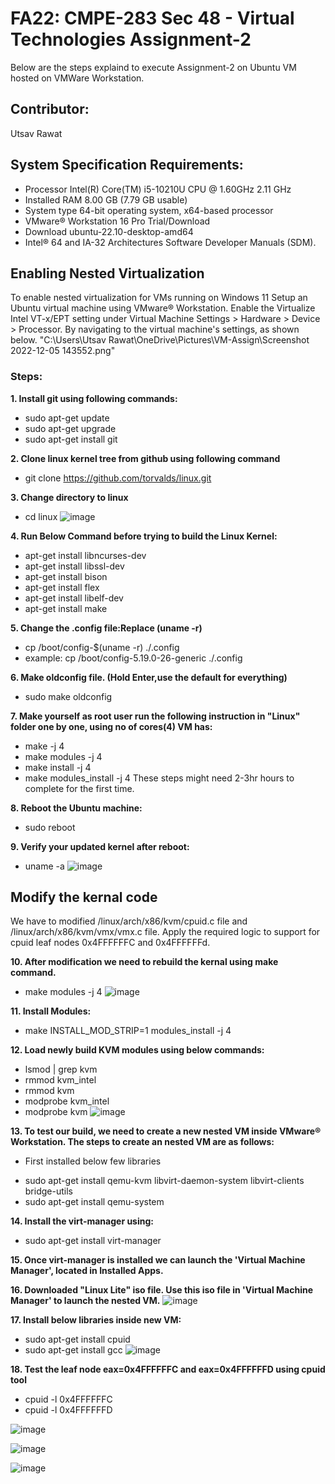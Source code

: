 # FA22: CMPE-283 Sec 48 - Virtual Technologies Assignment-2
Below are the steps explaind to execute Assignment-2 on Ubuntu VM hosted on VMWare Workstation.

## Contributor:
Utsav Rawat

## System Specification Requirements:

* Processor	Intel(R) Core(TM) i5-10210U CPU @ 1.60GHz   2.11 GHz
* Installed RAM	8.00 GB (7.79 GB usable)
* System type	64-bit operating system, x64-based processor
* VMware® Workstation 16 Pro Trial/Download
* Download ubuntu-22.10-desktop-amd64
* Intel® 64 and IA-32 Architectures Software Developer Manuals (SDM).

## Enabling Nested Virtualization
To enable nested virtualization for VMs running on Windows 11
Setup an Ubuntu virtual machine using VMware® Workstation. Enable the Virtualize Intel VT-x/EPT setting under Virtual Machine Settings > Hardware > Device > Processor. 
By navigating to the virtual machine's settings, as shown below.
"C:\Users\Utsav Rawat\OneDrive\Pictures\VM-Assign\Screenshot 2022-12-05 143552.png"

### Steps:
**1. Install	git	using	following	commands:**
- sudo	apt-get	update
- sudo	apt-get	upgrade
- sudo	apt-get	install	git

**2. Clone linux	kernel	tree	from	github	using	following	command**
- git clone	https://github.com/torvalds/linux.git

**3. Change	directory	to linux**
- cd linux
![image](https://user-images.githubusercontent.com/40047632/205765171-b60f1bb9-6c82-4bbb-8047-7c372c59b7f5.png)

**4. Run Below Command before	trying to build	the	Linux	Kernel:**
- apt-get install libncurses-dev
- apt-get install libssl-dev
- apt-get install bison
- apt-get install flex
- apt-get install libelf-dev
- apt-get install make

**5. Change the .config file:Replace (uname -r)**
- cp /boot/config-$(uname -r) ./.config
- example: cp /boot/config-5.19.0-26-generic ./.config

**6. Make oldconfig file. (Hold Enter,use the default for everything)**
- sudo make oldconfig

**7. Make yourself as root user run the following instruction in "Linux" folder one by one, using no of cores(4) VM has:**
- make -j 4 
- make modules -j 4
- make install -j 4
- make modules_install -j 4
  These steps might need 2-3hr hours to complete for the first time.

**8. Reboot the Ubuntu machine:**
- sudo reboot

**9. Verify your updated kernel after reboot:**
- uname -a
![image](https://user-images.githubusercontent.com/40047632/205770965-5f9fe0d1-08e6-4650-a2ce-06df7dfc2513.png)

## Modify the kernal code
We have to modified /linux/arch/x86/kvm/cpuid.c file and /linux/arch/x86/kvm/vmx/vmx.c file. Apply the required logic to support for cpuid leaf nodes 0x4FFFFFFC and 0x4FFFFFFd. 

**10. After modification we need to rebuild the kernal using make command.**
- make modules -j 4
![image](https://user-images.githubusercontent.com/40047632/205773571-7342ea85-9cc2-4bdb-8f03-d0c8a4ab6ca5.png)

**11. Install Modules:**
- make INSTALL_MOD_STRIP=1 modules_install -j 4

**12. Load newly build KVM modules using below commands:**
- lsmod | grep kvm
- rmmod kvm_intel
- rmmod kvm
- modprobe kvm_intel
- modprobe kvm
![image](https://user-images.githubusercontent.com/40047632/205774425-7e06dbad-cf0b-44d8-bb01-14f7c8ac2431.png)

**13. To test our build, we need to create a new nested VM inside VMware® Workstation. The steps to create an nested VM are as follows:**
* First installed below few libraries
- sudo apt-get install qemu-kvm libvirt-daemon-system libvirt-clients bridge-utils
- sudo apt-get install qemu-system

**14. Install the virt-manager using:**
- sudo apt-get install virt-manager

**15. Once virt-manager is installed we can launch the 'Virtual Machine Manager', located in Installed Apps.**

**16. Downloaded "Linux Lite" iso file. Use this iso file in 'Virtual Machine Manager' to launch the nested VM.**
![image](https://user-images.githubusercontent.com/40047632/205775791-e8c8c7a6-f3b4-4256-b31c-b70b390eda9f.png)

**17. Install below libraries inside new VM:**
- sudo apt-get install cpuid
- sudo apt-get install gcc
![image](https://user-images.githubusercontent.com/40047632/205776554-edb061d3-e55e-45cb-9638-7133b676a980.png)


**18. Test the leaf node eax=0x4FFFFFFC and eax=0x4FFFFFFD using cpuid tool**
- cpuid -l 0x4FFFFFFC
- cpuid -l 0x4FFFFFFD

![image](https://user-images.githubusercontent.com/40047632/205776611-30cad8dc-5973-42db-ba5e-59d9fee22df5.png)

![image](https://user-images.githubusercontent.com/40047632/205776703-c644fec3-f73a-406c-9839-6ccf8fa906c6.png)

![image](https://user-images.githubusercontent.com/40047632/205776746-51fa6696-5345-4b01-9050-bb1a02c68c9d.png)













